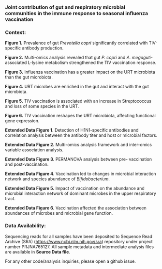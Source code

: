 ### Joint contribution of gut and respiratory microbial communities in the immune response to seasonal influenza vaccination



### Context: 

**Figure 1.**  Prevalence of gut *Prevotella copri* significantly correlated with TIV-specific antibody production.

**Figure 2.**  Multi-omics analysis revealed that gut *P. copri* and *A. megaguti*-associated L-lysine metabolism strengthened the TIV vaccination response.

**Figure 3.**  Influenza vaccination has a greater impact on the URT microbiota than the gut microbiota.

**Figure 4.**  URT microbes are enriched in the gut and interact with the gut microbiota.

**Figure 5.**  TIV vaccination is associated with an increase in Streptococcus and loss of some species in the URT. 

**Figure 6.**  TIV vaccination reshapes the URT microbiota, affecting functional gene expression. 

**Extended Data Figure 1.** Detection of H1N1-specific antibodies and correlation analysis between the antibody titer and host or microbial factors.

**Extended Data Figure 2.** Multi-omics analysis framework and inter-omics variable association analysis.

**Extended Data Figure 3.** PERMANOVA analysis between pre- vaccination and post-vaccination.

**Extended Data Figure 4.** Vaccination led to changes in microbial interaction network and species abundance of *Bifidobacterium*.

**Extended Data Figure 5.** Impact of vaccination on the abundance and microbial interaction network of dominant microbes in the upper respiratory tract.

**Extended Data Figure 6.** Vaccination affected the association between abundances of microbes and microbial gene function. 

### Data Availability:

Sequencing reads for all samples have been deposited to Sequence Read Archive (SRA) (https://www.ncbi.nlm.nih.gov/sra) repository under project number PRJNA765127. All sample metadata and intermediate analysis files are available in **Source Data file**.

For any other code/analysis inquiries, please open a github issue.
